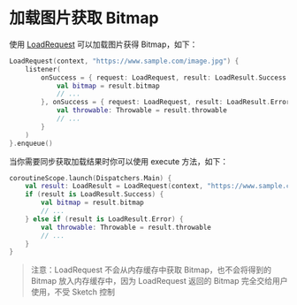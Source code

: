 # 加载图片获取 Bitmap

使用 [LoadRequest] 可以加载图片获得 Bitmap，如下：

```kotlin
LoadRequest(context, "https://www.sample.com/image.jpg") {
    listener(
        onSuccess = { request: LoadRequest, result: LoadResult.Success ->
            val bitmap = result.bitmap
            // ...
        }, onSuccess = { request: LoadRequest, result: LoadResult.Error ->
            val throwable: Throwable = result.throwable
            // ...
        }
    )
}.enqueue()
```

当你需要同步获取加载结果时你可以使用 execute 方法，如下：

```kotlin
coroutineScope.launch(Dispatchers.Main) {
    val result: LoadResult = LoadRequest(context, "https://www.sample.com/image.jpg").execute()
    if (result is LoadResult.Success) {
        val bitmap = result.bitmap
        // ...
    } else if (result is LoadResult.Error) {
        val throwable: Throwable = result.throwable
        // ...
    }
}
```

> 注意：LoadRequest 不会从内存缓存中获取 Bitmap，也不会将得到的 Bitmap 放入内存缓存中，因为 LoadRequest 返回的 Bitmap 完全交给用户使用，不受 Sketch 控制

[LoadRequest]: ../../sketch-core/src/main/java/com/github/panpf/sketch/request/LoadRequest.kt